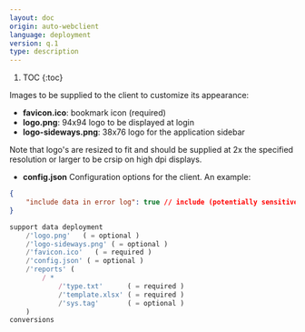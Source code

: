 ```yaml
---
layout: doc
origin: auto-webclient
language: deployment
version: q.1
type: description
---
```


1. TOC
{:toc}

Images to be supplied to the client to customize its appearance:
- **favicon.ico**:         bookmark icon (required)
- **logo.png**:            94x94 logo to be displayed at login
- **logo-sideways.png**:   38x76 logo for the application sidebar

Note that logo's are resized to fit and should be supplied at 2x the specified
resolution or larger to be crsip on high dpi displays.

- **config.json**          Configuration options for the client.
 An example:

```json
{
	"include data in error log": true // include (potentially sensitive) data in error reports.
}
```
```js
support data deployment
	/'logo.png'   ( = optional )
	/'logo-sideways.png' ( = optional )
	/'favicon.ico'   ( = required )
	/'config.json' ( = optional )
	/'reports' (
		/ *
			/'type.txt'      ( = required )
			/'template.xlsx' ( = required )
			/'sys.tag'       ( = optional )
	)
conversions
```

